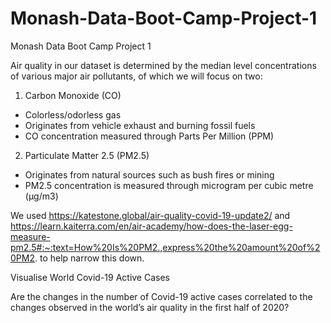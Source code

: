 # Monash-Data-Boot-Camp-Project-1
Monash Data Boot Camp Project 1

Air quality in our dataset is determined by the median level concentrations of various major air
pollutants, of which we will focus on two:

1. Carbon Monoxide (CO) 
- Colorless/odorless gas
- Originates from vehicle exhaust and burning fossil fuels
- CO concentration measured through Parts Per Million (PPM)

2. Particulate Matter 2.5 (PM2.5)
- Originates from natural sources such as bush fires or mining
- PM2.5 concentration is measured through microgram per cubic metre (µg/m3)

We used https://katestone.global/air-quality-covid-19-update2/ and https://learn.kaiterra.com/en/air-academy/how-does-the-laser-egg-measure-pm2.5#:~:text=How%20Is%20PM2.,express%20the%20amount%20of%20PM2. to help narrow this down.

Visualise World Covid-19 Active Cases

Are the changes in the number of Covid-19 active cases correlated to the changes observed in the world’s air quality in the first half of 2020?
